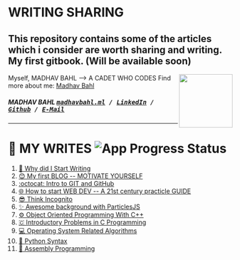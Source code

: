 # WRITING SHARING
This repository contains some of the articles which i consider are worth sharing and writing.
My first gitbook. (Will be available soon)
------
Myself, MADHAV BAHL
--> A CADET WHO CODES
[<img src="https://avatars1.githubusercontent.com/u/26179770?s=400&v=4" align="right" height="120">](http://madhavbahl.ml/)
Find more about me: <a href="http://madhavbahl.ml/">Madhav Bahl</a> <br />
##### MADHAV BAHL <kbd>[madhavbahl.ml](http://madhavbahl.ml) / [LinkedIn](https://www.linkedin.com/in/madhavbahl/) / [Github](https://www.github.com/MadhavBahlMD) / [E-Mail](mailto:madhavbahl@gmail.com)</kbd>
------

# 📖 MY WRITES ![App Progress Status](https://img.shields.io/badge/Writing%20Status-In%20Progress-0520b7.svg?style=plastic)

1. [📝 Why did I Start Writing](MyWrites/Myself.md)
2. [😊 My first BLOG -- MOTIVATE YOURSELF](MyWrites/Motivational.md)
3. [:octocat: Intro to GIT and GitHub](Articles/GitIntro.md)
4. [🌐 How to start WEB DEV -- A 21st century practicle GUIDE](./Articles/startWebDev.md)
5. [😎 Think Incognito](Articles/thinkIncognito.md)
6. [✨ Awesome background with ParticlesJS](#)
7. [⚙️ Object Oriented Programming With C++](https://madhavbahlmd.github.io/OOPS/)
8. [🇨 Introductory Problems in C Programming](https://madhavbahlmd.github.io/OOPS/reviseC/)
9. [💻 Operating System Related Algorithms](https://madhavbahlmd.github.io/OperatingSystem-Algorithms/)
10. [🐍 Python Syntax](https://madhavbahlmd.github.io/PyText/)
11. [📃 Assembly Programming](https://madhavbahlmd.github.io/Assembly-Guidebook/)
